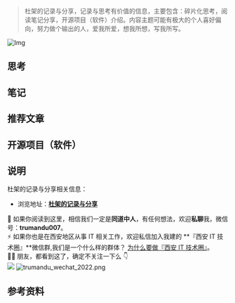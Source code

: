 > 杜架的记录与分享，记录与思考有价值的信息，主要包含：碎片化思考，阅读笔记分享，开源项目（软件）介绍。内容主题可能有极大的个人喜好偏向，努力做个输出的人，爱我所爱，想我所想，写我所写。

![Img]()

## 思考



## 笔记



## 推荐文章


## 开源项目（软件）



## 说明

杜架的记录与分享相关信息：

-   浏览地址：[**杜架的记录与分享**](http://blog.trumandu.top/categories/杜架的记录与分享/)

🙌 如果你阅读到这里，相信我们一定是**同道中人**，有任何想法，欢迎**私聊**我，微信号：**trumandu007**。<br />⚡️ 如果你也是在西安地区从事 IT 相关工作，欢迎私信加入我建的 **『西安 IT 技术圈』**微信群,我们是一个什么样的群体？ [为什么要做『西安 IT 技术圈』](https://mp.weixin.qq.com/s?__biz=MzI4NTMwNTQ5Mg==&mid=2247483684&idx=1&sn=4c1f96c16463601a7e220a06649f4cd3)。<br />👬🏻 朋友，都看到这了，确定不关注一下么 👇<br />
![](https://static.trumandu.top/view_good_share.gif)
![trumandu_wechat_2022.png](http://static.trumandu.top/trumandu_wechat_2022.png)

## 参考资料

